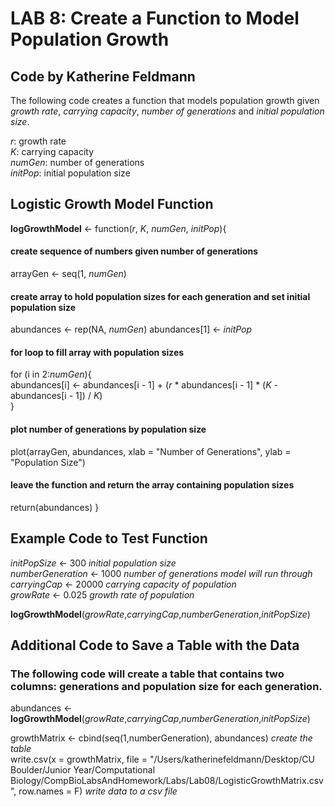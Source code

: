 # LAB 8: Create a Function to Model Population Growth
## Code by **Katherine Feldmann**

The following code creates a function that models population growth given _growth rate_, _carrying capacity_, _number of generations_ and _initial population size_.

_r_: growth rate  
_K_: carrying capacity  
_numGen_: number of generations  
_initPop_: initial population size  

## Logistic Growth Model Function
**logGrowthModel** <- function(_r_, _K_, _numGen_, _initPop_){
#### create sequence of numbers given number of generations
arrayGen <- seq(1, _numGen_)

#### create array to hold population sizes for each generation and set initial population size
abundances <- rep(NA, _numGen_)
abundances[1] <- _initPop_ 
#### for loop to fill array with population sizes
for (i in 2:_numGen_){  
    abundances[i] <- abundances[i - 1] + (_r_ * abundances[i - 1] * (_K_ - abundances[i - 1]) / _K_)  
}
#### plot number of generations by population size
plot(arrayGen, abundances, xlab = "Number of Generations", ylab = "Population Size")

#### leave the function and return the array containing population sizes
return(abundances)
}
    
## Example Code to Test Function
_initPopSize_ <- 300        _initial population size_  
_numberGeneration_ <- 1000      _number of generations model will run through_  
_carryingCap_ <- 20000      _carrying capacity of population_  
_growRate_ <- 0.025         _growth rate of population_  

**logGrowthModel**(_growRate_,_carryingCap_,_numberGeneration_,_initPopSize_)

## Additional Code to Save a Table with the Data
### The following code will create a table that contains two columns: generations and population size for each generation.

abundances <- **logGrowthModel**(_growRate_,_carryingCap_,_numberGeneration_,_initPopSize_)

growthMatrix <- cbind(seq(1,numberGeneration), abundances)      _create the table_  
write.csv(x = growthMatrix, file = "/Users/katherinefeldmann/Desktop/CU Boulder/Junior Year/Computational Biology/CompBioLabsAndHomework/Labs/Lab08/LogisticGrowthMatrix.csv", row.names = F)       _write data to a csv file_

